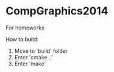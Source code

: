 CompGraphics2014
================

For homeworks

How to build:

1. Move to 'build' folder
2. Enter 'cmake ..'
3. Enter 'make'
